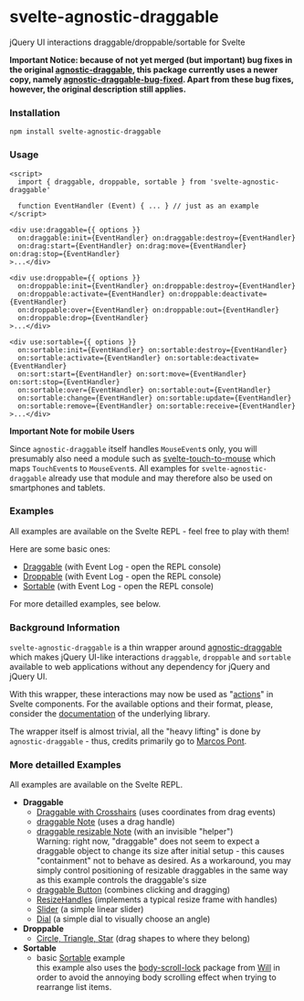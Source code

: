 # svelte-agnostic-draggable #

 jQuery UI interactions draggable/droppable/sortable for Svelte

**Important Notice: because of not yet merged (but important) bug fixes in the original [agnostic-draggable](https://github.com/marcospont/agnostic-draggable), this package currently uses a newer copy, namely [agnostic-draggable-bug-fixed](https://github.com/rozek/agnostic-draggable). Apart from these bug fixes, however, the original description still applies.**


### Installation ###

```
npm install svelte-agnostic-draggable
```

### Usage ###

```
<script>
  import { draggable, droppable, sortable } from 'svelte-agnostic-draggable'
  
  function EventHandler (Event) { ... } // just as an example
</script>

<div use:draggable={{ options }}
  on:draggable:init={EventHandler} on:draggable:destroy={EventHandler}
  on:drag:start={EventHandler} on:drag:move={EventHandler} on:drag:stop={EventHandler}
>...</div>

<div use:droppable={{ options }}
  on:droppable:init={EventHandler} on:droppable:destroy={EventHandler}
  on:droppable:activate={EventHandler} on:droppable:deactivate={EventHandler}
  on:droppable:over={EventHandler} on:droppable:out={EventHandler}
  on:droppable:drop={EventHandler}
>...</div>

<div use:sortable={{ options }}
  on:sortable:init={EventHandler} on:sortable:destroy={EventHandler}
  on:sortable:activate={EventHandler} on:sortable:deactivate={EventHandler}
  on:sort:start={EventHandler} on:sort:move={EventHandler} on:sort:stop={EventHandler}
  on:sortable:over={EventHandler} on:sortable:out={EventHandler}
  on:sortable:change={EventHandler} on:sortable:update={EventHandler}
  on:sortable:remove={EventHandler} on:sortable:receive={EventHandler}
>...</div>
```

**Important Note for mobile Users**

Since `agnostic-draggable` itself handles `MouseEvent`s only, you will presumably also need a module such as [svelte-touch-to-mouse](https://github.com/rozek/svelte-touch-to-mouse) which maps `TouchEvent`s to `MouseEvent`s. All examples for `svelte-agnostic-draggable` already use that module and may therefore also be used on smartphones and tablets.

### Examples ###

All examples are available on the Svelte REPL - feel free to play with them!

Here are some basic ones:

* [Draggable](https://svelte.dev/repl/cc36f2c307d54b0081fd6a16c18d1b5f) (with Event Log - open the REPL console)
* [Droppable](https://svelte.dev/repl/7c06b8b5b7594cb6b0593da8c8a38438) (with Event Log - open the REPL console)
* [Sortable](https://svelte.dev/repl/91db405809614aa6943ce7fbac10664f) (with Event Log - open the REPL console)

For more detailled examples, see below.

### Background Information ###

`svelte-agnostic-draggable` is a thin wrapper around [agnostic-draggable](https://github.com/marcospont/agnostic-draggable) which makes jQuery UI-like interactions `draggable`, `droppable` and `sortable` available to web applications without any dependency for jQuery and jQuery UI.

With this wrapper, these interactions may now be used as "[actions](https://svelte.dev/tutorial/actions)" in Svelte components. For the available options and their format, please, consider the [documentation](https://github.com/marcospont/agnostic-draggable/blob/main/README.md) of the underlying library.

The wrapper itself is almost trivial, all the "heavy lifting" is done by `agnostic-draggable` - thus, credits primarily go to [Marcos Pont](https://github.com/marcospont).

### More detailled Examples ###

All examples are available on the Svelte REPL.

* **Draggable**
  * [Draggable with Crosshairs](https://svelte.dev/repl/ff3b37f973964240b16b35af04b5e551) (uses coordinates from drag events)
  * [draggable Note](https://svelte.dev/repl/f60141d0fd714f7eac2888c6e5a4bfd4) (uses a drag handle)
  * [draggable resizable Note](https://svelte.dev/repl/cfd1b8c9faf94ad5b7ca035a21f4dbd1) (with an invisible "helper")<br>Warning: right now, "draggable" does not seem to expect a draggable object to change its size after initial setup - this causes "containment" not to behave as desired. As a workaround, you may simply control positioning of resizable draggables in the same way as this example controls the draggable's size
  * [draggable Button](https://svelte.dev/repl/4b21916c71de442ab326e22b37d8d6a4) (combines clicking and dragging)
  * [ResizeHandles](https://svelte.dev/repl/eff4aa19f1c2484a917e34d98a4a3870) (implements a typical resize frame with handles)
  * [Slider](https://svelte.dev/repl/f9e65134155045d49ca1813beadd3d8c) (a simple linear slider)
  * [Dial](https://svelte.dev/repl/60f9cd8be0bc4fb488626f08c8600d70) (a simple dial to visually choose an angle)
* **Droppable**
  * [Circle, Triangle, Star](https://svelte.dev/repl/c6659a04c47e47bfbdfec1f10c0fc9f7) (drag shapes to where they belong)
* **Sortable**
  * basic [Sortable](https://svelte.dev/repl/91db405809614aa6943ce7fbac10664f) example<br>this example also uses the [body-scroll-lock](https://github.com/willmcpo/body-scroll-lock) package from [Will](https://github.com/willmcpo) in order to avoid the annoying body scrolling effect when trying to rearrange list items. 

